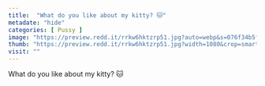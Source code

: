```yaml
---
title:  "What do you like about my kitty? 🐱"
metadate: "hide"
categories: [ Pussy ]
image: "https://preview.redd.it/rrkw6hktzrp51.jpg?auto=webp&s=076f34b5f7bc7eebf2feebe12cc026a68ae93ca9"
thumb: "https://preview.redd.it/rrkw6hktzrp51.jpg?width=1080&crop=smart&auto=webp&s=1d8991341e967ad34f90b6fad9aa650c7db702d6"
visit: ""
---
```

What do you like about my kitty? 🐱
